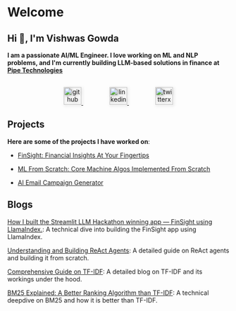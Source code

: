 # Welcome

## Hi 👋, I'm Vishwas Gowda

**I am a passionate AI/ML Engineer. I love working on ML and NLP problems, and I'm currently building LLM-based solutions in finance at [Pipe Technologies](https://pipe.com/)**

<div style="text-align: center; margin-top:30px;">

<a href="https://github.com/vishwasg217" target="_blank" style="margin-right: 60px;">
    <img width="40" height="40" src="https://img.icons8.com/ios-glyphs/30/github.png" alt="github" style="transition: transform 0.3s, filter 0.3s; filter: drop-shadow(2px 2px 3px rgba(0, 0, 0, 0.3));"/>
</a>

<a href="https://www.linkedin.com/in/vishwasgowda217/" target="_blank" style="margin-right: 60px;">
    <img width="40" height="40" src="https://img.icons8.com/ios-glyphs/30/linkedin.png" alt="linkedin" style="transition: transform 0.3s, filter 0.3s; filter: drop-shadow(2px 2px 3px rgba(0, 0, 0, 0.3));"/>
</a>

<a href="https://twitter.com/imvishwas_g/" target="_blank">
    <img width="40" height="40" src="https://img.icons8.com/ios-glyphs/30/twitterx--v2.png" alt="twitterx--v2" style="transition: transform 0.3s, filter 0.3s; filter: drop-shadow(2px 2px 3px rgba(0, 0, 0, 0.3));"/>
</a>

</div>

<style>
a img:hover {
    transform: scale(1.1);
    filter: drop-shadow(2px 2px 5px rgba(0, 0, 0, 0.6));
    cursor: pointer;
}
</style>

## Projects

**Here are some of the projects I have worked on**:

* <a href="https://github.com/vishwasg217/fin-sight" target="_blank" rel="noopener noreferrer">FinSight: Financial Insights At Your Fingertips</a>

* <a href="https://github.com/vishwasg217/ml-from-scratch" target="_blank" rel="noopener noreferrer">ML From Scratch: Core Machine Algos Implemented From Scratch</a>

* <a href="https://github.com/vishwasg217/recommender" target="_blank" rel="noopener noreferrer">AI Email Campaign Generator</a>

## Blogs

[How I built the Streamlit LLM Hackathon winning app — FinSight using LlamaIndex.](https://www.llamaindex.ai/blog/how-i-built-the-streamlit-llm-hackathon-winning-app-finsight-using-llamaindex-9dcf6c46d7a0): A technical dive into building the FinSight app using LlamaIndex.

[Understanding and Building ReAct Agents](./blog/posts/react_agent_from_scratch.md): A detailed guide on ReAct agents and building it from scratch.

[Comprehensive Guide on TF-IDF](./blog/posts/tf_idf_explained.md): A detailed blog on TF-IDF and its workings under the hood.

[BM25 Explained: A Better Ranking Algorithm than TF-IDF](./blog/posts/bm25_explained.md): A technical deepdive on BM25 and how it is better than TF-IDF.
